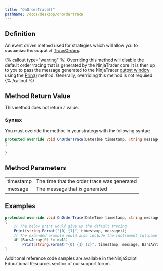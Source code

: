 ```yaml
---
title: "OnOrderTrace()"
pathName: /docs/desktop/onordertrace
---
```


## Definition

An event driven method used for strategies which will allow you to customize the output of [TraceOrders](/docs/desktop/traceorders).

{% callout type="warning" %}
Overriding this method will disable the default order tracing that is generated by the NinjaTrader core. It is then up to you to pass the message generated to the NinjaTrader [output window](/docs/desktop/output) using the [Print()](/docs/desktop/print) method. Generally, overriding this method is not required.
{% /callout %}

## Method Return Value

This method does not return a value.

### Syntax

You must override the method in your strategy with the following syntax:

```csharp
protected override void OnOrderTrace(DateTime timestamp, string message)
{

}
```

## Method Parameters

|  |  |
| --- | --- |
| timestamp | The time that the order trace was generated |
| message | The message that is generated |

## Examples

```csharp
protected override void OnOrderTrace(DateTime timestamp, string message)
{
    // The below print would give us the default tracing
    Print(string.Format("{0} {1}", timestamp, message));
    // The extended example would also include the instrument fullname from our primary bars object
    if (BarsArray[0] != null)
        Print(string.Format("{0} {1} {2}", timestamp, message, BarsArray[0].Instrument.FullName));
}
```

Additional reference code samples are available in the NinjaScript Educational Resources section of our support forum.

